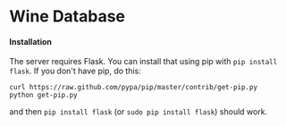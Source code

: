 Wine Database
=============


#### Installation

The server requires Flask. You can install that using pip with `pip install flask`. If you don't have pip, do this:

    curl https://raw.github.com/pypa/pip/master/contrib/get-pip.py
    python get-pip.py

and then `pip install flask` (or `sudo pip install flask`) should work.
